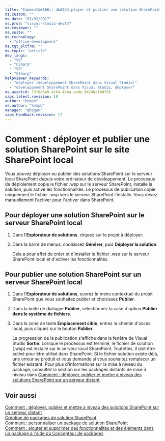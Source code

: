 ```yaml
---
title: "Comment&#160;: d&#233;ployer et publier une solution SharePoint sur le site SharePoint local | Microsoft Docs"
ms.custom: ""
ms.date: "02/02/2017"
ms.prod: "visual-studio-dev14"
ms.reviewer: ""
ms.suite: ""
ms.technology: 
  - "office-development"
ms.tgt_pltfrm: ""
ms.topic: "article"
dev_langs: 
  - "VB"
  - "CSharp"
  - "VB"
  - "CSharp"
helpviewer_keywords: 
  - "déployer (développement SharePoint dans Visual Studio)"
  - "développement SharePoint dans Visual Studio, déployer"
ms.assetid: 73f8d6a9-4c64-4bba-ae0e-9474baf8df26
caps.latest.revision: 18
author: "kempb"
ms.author: "kempb"
manager: "ghogen"
caps.handback.revision: 17
---
```

# Comment&#160;: d&#233;ployer et publier une solution SharePoint sur le site SharePoint local
  Vous pouvez déployer ou publier des solutions SharePoint sur le serveur local SharePoint depuis votre ordinateur de développement.  Le processus de déploiement copie le fichier .wsp sur le serveur SharePoint, installe la solution, puis active les fonctionnalités.  Le processus de publication copie uniquement le fichier .wsp vers le serveur SharePoint l'installe.  Vous devez manuellement l'activer pour l'activer dans SharePoint.  
  
## Pour déployer une solution SharePoint sur le serveur SharePoint local  
  
1.  Dans l'**Explorateur de solutions**, cliquez sur le projet à déployer.  
  
2.  Dans la barre de menus, choisissez **Générer**, puis **Déployer la solution**.  
  
     Cela a pour effet de créer et d'installer le fichier .wsp sur le serveur SharePoint local  et d'activer les fonctionnalités.  
  
## Pour publier une solution SharePoint sur un serveur SharePoint local  
  
1.  Dans l'**Explorateur de solutions**, ouvrez le menu contextuel du projet SharePoint que vous souhaitez publier et choisissez **Publier**.  
  
2.  Dans la boîte de dialogue **Publier**, sélectionnez la case d'option **Publier dans le système de fichiers**.  
  
3.  Dans la zone de texte **Emplacement cible**, entrez le chemin d'accès local, puis cliquez sur le bouton **Publier**.  
  
     La progression de la publication s'affiche dans la fenêtre de Visual Studio **Sortie**.  Lorsque le processus est terminé, le fichier de solution \(.wsp\) est installé sur le serveur local SharePoint.  Toutefois, il doit être activé pour être utilisé dans SharePoint.  Si le fichier solution existe déjà, une erreur se produit et vous demande si vous souhaitez remplacer un fichier existant.  Pour plus d'informations sur la mise à niveau du package, consultez la section sur les packages distants de mise à niveau dans [Comment : déployer, publier et mettre à niveau des solutions SharePoint sur un serveur distant](../sharepoint/how-to-deploy-publish-and-upgrade-sharepoint-solutions-on-a-remote-server.md).  
  
## Voir aussi  
 [Comment : déployer, publier et mettre à niveau des solutions SharePoint sur un serveur distant](../sharepoint/how-to-deploy-publish-and-upgrade-sharepoint-solutions-on-a-remote-server.md)   
 [Création de packages de solution SharePoint](../sharepoint/creating-sharepoint-solution-packages.md)   
 [Comment : personnaliser un package de solution SharePoint](../sharepoint/how-to-customize-a-sharepoint-solution-package.md)   
 [Comment : ajouter et supprimer des fonctionnalités et des éléments dans un package à l'aide du Concepteur de packages](../sharepoint/how-to-add-and-remove-features-and-items-to-a-package-by-using-the-package-designer.md)  
  
  